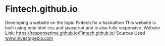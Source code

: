 # Fintech.github.io
Developing a website on the topic Fintech for a hackathon
This website is built using only html css and javascript and is also fully responsive.
Website Link: https://responsetime.github.io/Fintech.github.io/
Sources Used
www.investopedia.com

